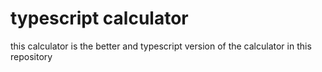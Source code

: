
# typescript calculator
this calculator is the better and typescript version of the calculator in this repository

